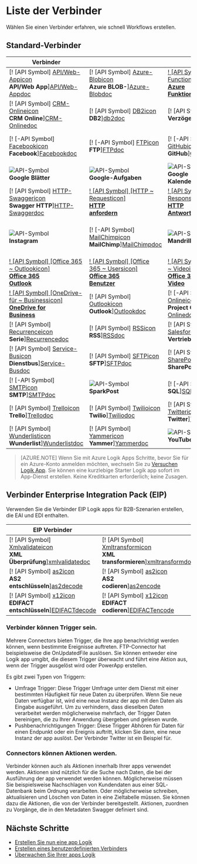 <properties
    pageTitle="Liste der Microsoft-verwaltete Verbindern zur Verwendung in Microsoft Azure Logik apps | Microsoft Azure-App-Verwaltungsdienst | Microsoft Azure"
    description="Erhalten Sie eine vollständige Liste der Microsoft-verwaltete Connectors, die Sie verwenden können, um Logik apps in Azure-App-Verwaltungsdienst erstellen"
    services="logic-apps"
    documentationCenter=""
    authors="MSFTMAN"
    manager="erikre"
    editor=""
    tags="connectors"/>

<tags
    ms.service="logic-apps"
    ms.workload="integration"
    ms.tgt_pltfrm="na"
    ms.devlang="na"
    ms.topic="get-started-article"
    ms.date="09/20/2016"
    ms.author="deonhe"/>

# <a name="list-of-connectors"></a>Liste der Verbinder

Wählen Sie einen Verbinder erfahren, wie schnell Workflows erstellen.

## <a name="standard-connectors"></a>Standard-Verbinder

|Verbinder||||
|-----------|-----------|-----------|-----------|
|[! [API Symbol] [API/Web-Appicon] <br/> **API/Web App**][API/Web-Appdoc]|[! [API Symbol] [Azure-Blobicon] <br/> **Azure BLOB-**][Azure-Blobdoc]|[! [API Symbol] [Azure ~ Functionsicon] <br/> **Azure<br/>Funktionen**][Azure~Functionsdoc]|[! [API Symbol] [Boxicon] <br/>**Box**][Boxdoc]|
|[! [API Symbol] [CRM-Onlineicon] <br/> **CRM Online**][CRM-Onlinedoc]|[! [API Symbol] [DB2icon] <br/>**DB2**][db2doc]|[! [API Symbol] [Delayicon] <br/> **Verzögerung**][Delaydoc]|[! [API Symbol] [Dropboxicon] <br/> **Dropbox**][Dropboxdoc]|
|[! [-API Symbol] [Facebookicon] <br/> **Facebook**][Facebookdoc]|[! [-API Symbol] [FTPicon] <br/>**FTP**][FTPdoc]|[! [-API Symbol] [GitHubicon] <br/> **GitHub**][GitHubdoc]|[! [API Symbol] [Google-Driveicon] <br/> **Google Drive**][Google-Drivedoc]|
|![API-Symbol][Google-Sheetsicon]<br/>**Google Blätter**|![API-Symbol][Google-Tasksicon]<br/>**Google-Aufgaben**|![API-Symbol][Google~Calendaricon]<br/>**Google<br/>Kalender**|[! [API Symbol] [HTTPicon] <br/>**HTTP**][HTTPdoc]|
|[! [API Symbol] [HTTP-Swaggericon] <br/> **Swagger HTTP**][HTTP-Swaggerdoc]|[! [API Symbol] [HTTP ~ Requesticon] <br/> **HTTP<br/>anfordern**][HTTP~Requestdoc]|[! [API Symbol] [HTTP ~ Responseicon] <br/> **HTTP<br/>Antwort**][HTTP~Responsedoc]|[! [-API Symbol] [Informixicon] <br/> **Informix**][informixdoc]|
|![API-Symbol][Instagramicon]<br/>**Instagram**|[! [-API Symbol] [MailChimpicon] <br/> **MailChimp**][MailChimpdoc]|![API-Symbol][Mandrillicon]<br/>**Mandrill**|[! [API Symbol] [Geschachtelt ~ Logik-Appicon] <br/> **Geschachtelt<br/>Logik App**][Nested~Logic-Appdoc]|
|[! [API Symbol] [Office 365 ~ Outlookicon] <br/> **Office 365<br/>Outlook**][Office-365~Outlookdoc]|[! [API Symbol] [Office 365 ~ Usersicon] <br/> **Office 365<br/>Benutzer**][Office-365~Usersdoc]|[! [API Symbol] [Office 365 ~ Videoicon] <br/> **Office 365<br/>Video**][Office-365~Videodoc]|[! [API Symbol] [OneDriveicon] <br/> **OneDrive**][OneDrivedoc]|
|[! [API Symbol] [OneDrive-für ~ Businessicon] <br/> **OneDrive for<br/>Business**][OneDrive-for~Businessdoc]|[! [API Symbol] [Outlookicon] <br/> **Outlook**][Outlookdoc]|[! [-API Symbol] [Project-Onlineicon] <br/> **Project Online**][Project-Onlinedoc]|[! [API Symbol] [Queryicon] <br/> **Abfrage**][Querydoc]|
|[! [API Symbol] [Recurrenceicon] <br/> **Serie**][Recurrencedoc]|[! [API Symbol] [RSSicon] <br/>**RSS**][RSSdoc]|[! [API Symbol] [Salesforceicon] <br/> **Vertrieb**][Salesforcedoc]|[! [API Symbol] [SendGridicon] <br/> **SendGrid**][SendGriddoc]|
|[! [API Symbol] [Service-Busicon] <br/> **Dienstbus**][Service-Busdoc]|[! [API Symbol] [SFTPicon] <br/>**SFTP**][SFTPdoc]|[! [API Symbol] [SharePointicon] <br/> **SharePoint**][SharePointdoc]|[! [API Symbol] [Slackicon] <br/> **Pufferzeit**][Slackdoc]|
|[! [-API Symbol] [SMTPicon] <br/>**SMTP**][SMTPdoc]|![API-Symbol][SparkPosticon]<br/>**SparkPost**|[! [-API Symbol] [SQLicon] <br/>**SQL**][SQLdoc]|[! [API Symbol] [Translatoricon] <br/> **Translator**][Translatordoc]|
|[! [API Symbol] [Trelloicon] <br/> **Trello**][Trellodoc]|[! [API Symbol] [Twilioicon] <br/> **Twilio**][Twiliodoc]|[! [API Symbol] [Twittericon] <br/> **Twitter**][Twitterdoc]|[! [-API Symbol] [Webhookicon] <br/> **Webhook**][Webhookdoc]|
|[! [API Symbol] [Wunderlisticon] <br/> **Wunderlist**][Wunderlistdoc]|[! [API Symbol] [Yammericon] <br/> **Yammer**][Yammerdoc]|![API-Symbol][YouTubeicon]<br/>**YouTube**||

> [AZURE.NOTE] Wenn Sie mit Azure Logik Apps Schritte, bevor Sie für ein Azure-Konto anmelden möchten, wechseln Sie zu [Versuchen Logik App](https://tryappservice.azure.com/?appservice=logic). Sie können eine kurzlebige Starter Logik app sofort im App-Dienst erstellen. Keine Kreditkarten erforderlich; keine Zusagen.

## <a name="enterprise-integration-pack-eip-connectors"></a>Verbinder Enterprise Integration Pack (EIP)
Verwenden Sie die Verbinder EIP Logik apps für B2B-Szenarien erstellen, die EAI und EDI enthalten.  
 
|EIP Verbinder ||||
|-----------|-----------|-----------|-----------|
|[! [API Symbol] [Xmlvalidateicon] <br/> **XML <br/>Überprüfung**][xmlvalidatedoc]|[! [API Symbol] [Xmltransformicon] <br/> **XML<br/> transformieren**][xmltransformdoc]|[! [API Symbol] [Flatfileicon] <br/> **Flatfile</br>codieren**][flatfiledoc]|[! [-API Symbol] [Flatfiledecodeicon] <br/> **Flatfile</br>entschlüsseln**][flatfiledecodedoc]|
|[! [API Symbol] [as2icon] <br/> **AS2</br>entschlüsseln**][as2decode]|[! [API Symbol] [as2icon] <br/> **AS2</br>codieren**][as2encode]|[! [API Symbol] [x12icon] <br/> **X12</br>entschlüsseln**][x12decode]|[! [API Symbol] [x12icon] <br/> **X12</br>codieren**][x12encode]|
|[! [API Symbol] [x12icon] <br/> **EDIFACT</br>entschlüsseln**][EDIFACTdecode]|[! [API Symbol] [x12icon] <br/> **EDIFACT</br>codieren**][EDIFACTencode]||||

<!-- TODO: Add Functions, App Service, and Nested Workflow Icons -->
### <a name="connectors-can-be-triggers"></a>Verbinder können Trigger sein.
Mehrere Connectors bieten Trigger, die Ihre app benachrichtigt werden können, wenn bestimmte Ereignisse auftreten. FTP-Connector hat beispielsweise die OnUpdatedFile auslösen. Sie können entweder eine Logik app umgibt, die diesem Trigger überwacht und führt eine Aktion aus, wenn der Trigger ausgelöst wird oder PowerApp erstellen.

Es gibt zwei Typen von Triggern:  

* Umfrage Trigger: Diese Trigger Umfrage unter dem Dienst mit einer bestimmten Häufigkeit für neue Daten zu überprüfen. Wenn Sie neue Daten verfügbar ist, wird eine neue Instanz der app mit den Daten als Eingabe ausgeführt. Um zu verhindern, dass dieselben Daten verarbeitet werden möglicherweise mehrfach, der Trigger Daten bereinigen, die zu Ihrer Anwendung übergeben und gelesen wurde.
* Pushbenachrichtigungen Trigger: Diese Trigger Abhören für Daten für einen Endpunkt oder ein Ereignis auftritt, klicken Sie dann, eine neue Instanz der app auslöst. Der Verbinder Twitter ist ein Beispiel für.

### <a name="connectors-can-be-actions"></a>Connectors können Aktionen werden.
Verbinder können auch als Aktionen innerhalb Ihrer apps verwendet werden. Aktionen sind nützlich für die Suche nach Daten, die bei der Ausführung der app verwendet werden können. Möglicherweise müssen Sie beispielsweise Nachschlagen von Kundendaten aus einer SQL­Datenbank beim Ordnung verarbeiten. Oder möglicherweise schreiben, aktualisieren und Löschen von Daten in eine Zieltabelle müssen. Sie können dazu die Aktionen, die von der Verbinder bereitgestellt. Aktionen, zuordnen zu Vorgänge, die in den Metadaten Swagger definiert sind.

## <a name="next-steps"></a>Nächste Schritte

- [Erstellen Sie nun eine app Logik](../app-service-logic/app-service-logic-create-a-logic-app.md)  
- [Erstellen eines benutzerdefinierten Verbinders](../app-service-logic/app-service-logic-create-api-app.md)
- [Überwachen Sie Ihrer apps Logik](../app-service-logic/app-service-logic-monitor-your-logic-apps.md)

<!--Connectors Documentation-->
[azure-blobdoc]: ./connectors-create-api-azureblobstorage.md "Verbinden Sie mit Azure Blob-Dateien in Ihrem Blob-Container verwalten."
[boxDoc]: ./connectors-create-api-box.md "Stellt eine Verbindung mit dem Feld und können hochladen, abrufen, löschen, Liste und weitere Dateiaufgaben."
[crm-onlinedoc]: ./connectors-create-api-crmonline.md "Verbinden Sie mit Dynamics CRM Online, und führen Sie weitere mit Ihren Daten CRM Online."
[db2doc]: ./connectors-create-api-db2.md "Verbinden Sie mit IBM DB2 in der Cloud oder lokal in einer Zeile zu aktualisieren, und erhalten Sie eine Tabelle und vieles mehr."
[dropboxdoc]: ./connectors-create-api-dropbox.md "Verbinden mit Dropbox und bekomme, löschen, Liste und weitere Dateiaufgaben."
[facebookdoc]: ./connectors-create-api-facebook.md "Verbinden Sie mit Facebook veröffentlichen auf einer Zeitachse, erhalten eine Seite-Feeds und vieles mehr."
[ftpdoc]: ./connectors-create-api-ftp.md "Stellt eine Verbindung mit einem FTP / FTPS Server, und führen Sie unterschiedliche FTP-Aufgaben, einschließlich hochladen, wiedergegeben, Löschen von Dateien und vieles mehr."
[google-drivedoc]: ./connectors-create-api-googledrive.md "Verbinden mit GoogleDrive von und interagieren mit Ihren Daten."
[informixdoc]: ./connectors-create-api-informix.md "Verbinden Sie mit Informix in der Cloud oder lokalen zum Lesen einer Zeile, Listen, Tabellen und mehr."
[translatordoc]: ./connectors-create-api-microsofttranslator.md
[office-365~outlookdoc]: ./connectors-create-api-office365-outlook.md "Die Office 365-Connector können senden und Empfangen von e-Mails, Verwalten Ihres Kalenders und Verwalten Ihrer Kontakte mit Ihrem Office 365-Konto."
[office-365~usersdoc]: ./connectors-create-api-office365-users.md
[office-365~videodoc]: ./connectors-create-api-office365-video.md
[onedrivedoc]: ./connectors-create-api-onedrive.md "Herstellen der Verbindung zu Ihrer persönlichen Microsoft OneDrive und hochladen, löschen, Listendateien und mehr."
[onedrive-for~businessdoc]: ./connectors-create-api-onedriveforbusiness.md "Herstellen der Verbindung für Ihr Geschäft Microsoft OneDrive und hochlädt, löscht, Ihre Dateien sowie weitere Listen."
[outlookdoc]: ./connectors-create-api-outlook.md "Eine Verbindung mit Ihrem Outlook-Postfach, und Zugriff auf Ihre e-Mails und vieles mehr."
[project-onlinedoc]: ./connectors-create-api-projectonline.md "Herstellen der Verbindung zu Microsoft Project Online."
[rssdoc]: ./connectors-create-api-rss.md "RSS-Verbinder kann die Benutzer veröffentlichen und Stare Elemente abzurufen. Sie können auch Benutzer Vorgänge ausgelöst, wenn ein neues Element in den Feed veröffentlicht wird."
[salesforcedoc]: ./connectors-create-api-salesforce.md "Verbinden mit Ihrem Konto Vertrieb und Verwalten von Konten, Leads, Verkaufschancen und mehr."
[sendgriddoc]: ./connectors-create-api-sendgrid.md "Herstellen der Verbindung zu Microsoft Project Online."
[service-busdoc]: ./connectors-create-api-servicebus.md "Können Nachrichten aus Bus Servicewarteschlangen und Themen Nachrichten senden und Empfangen von Bus Servicewarteschlangen und Abonnements."
[sharepointdoc]: ./connectors-create-api-sharepointonline.md "Eine Verbindung mit SharePoint Online zum Verwalten von Dokumenten und Listenelementen."
[slackdoc]: ./connectors-create-api-slack.md "Verbinden mit Pufferzeit und Nachrichten an Pufferzeit Kanäle senden."
[sftpdoc]: ./connectors-create-api-sftp.md "Stellt eine Verbindung mit SFTP und können hochladen, abrufen, Löschen von Dateien und vieles mehr."
[githubdoc]: ./connectors-create-api-github.md "Eine Verbindung mit GitHub und Nachverfolgen von Problemen."
[mailchimpdoc]: ./connectors-create-api-mailchimp.md "Senden Sie bessere E-Mail."
[smtpdoc]: ./connectors-create-api-smtp.md "Stellt eine Verbindung mit einem SMTP-Server und Senden von e-Mails mit Anlagen können."
[sqldoc]: ./connectors-create-api-sqlazure.md "Stellt eine Verbindung mit SQL Azure-Datenbank. Sie können erstellen, aktualisieren, abrufen und löschen Sie die Einträge in der Tabelle eine SQL-Datenbank."
[trellodoc]: ./connectors-create-api-trello.md "Trello Möglichkeit der kostenlosen, flexible und visuellen nichts mit jedem organisieren."
[twiliodoc]: ./connectors-create-api-twilio.md "Stellt eine Verbindung mit Twilio und können senden und erhalten Nachrichten, verfügbare Nummern, Verwalten von eingehenden Telefonnummern und mehr erhalten."
[twitterdoc]: ./connectors-create-api-twitter.md "Eine Verbindung mit Twitter Get Zeitachsen, Beitrag Tweets und vieles mehr."
[wunderlistdoc]: ./connectors-create-api-wunderlist.md "Behalten Sie den synchron."
[yammerdoc]: ./connectors-create-api-yammer.md "Herstellen der Verbindung in Yammer Posten Nachrichten und Abrufen neuer Nachrichten."
[as2doc]: ../app-service-logic/app-service-logic-enterprise-integration-as2.md "Informationen Sie zu Enterprise-Integration AS2."
[x12doc]: ../app-service-logic/app-service-logic-enterprise-integration-x12.md "Erfahren Sie mehr über Enterprise-Integration X12"
[flatfiledoc]: ../app-service-logic/app-service-logic-enterprise-integration-flatfile.md "Informationen Sie zu Enterprise-Integration Flatfile."
[flatfiledecodedoc]: ../app-service-logic/app-service-logic-enterprise-integration-flatfile.md "Informationen Sie zu Enterprise-Integration Flatfile."
[xmlvalidatedoc]: ../app-service-logic/app-service-logic-enterprise-integration-xml-validation.md "Informationen Sie zu Enterprise-Integration XML-Überprüfung."
[xmltransformdoc]: ../app-service-logic/app-service-logic-enterprise-integration-transform.md "Informationen Sie zu Enterprise-Integration können."
[as2decode]: ..//app-service-logic/app-service-logic-enterprise-integration-as2-decode.md "Erfahren Sie mehr über AS2 entschlüsseln Enterprise-integration"
[as2encode]: ..//app-service-logic/app-service-logic-enterprise-integration-as2-encode.md "Erfahren Sie mehr über AS2 codieren Enterprise-integration"
[X12decode]: ..//app-service-logic/app-service-logic-enterprise-integration-X12-decode.md "Erfahren Sie mehr über Enterprise-Integration X12 entschlüsseln"
[X12encode]: ..//app-service-logic/app-service-logic-enterprise-integration-X12-encode.md "Erfahren Sie mehr über Enterprise-Integration X12 codieren"
[EDIFACTdecode]: ..//app-service-logic/app-service-logic-enterprise-integration-EDIFACT-decode.md "Erfahren Sie mehr über EDIFACT entschlüsseln Enterprise-integration"
[EDIFACTencode]: ..//app-service-logic/app-service-logic-enterprise-integration-EDIFACT-encode.md "Erfahren Sie mehr über EDIFACT codieren Enterprise-integration"
[httpdoc]: ./connectors-native-http.md "HTTP-Connector HTTP Anrufe tätigen."
[http~requestdoc]: ./connectors-native-reqres.md "Anforderung und Antwort Aktionen."
[http~responsedoc]: ./connectors-native-reqres.md "Anforderung und Antwort Aktionen."
[delaydoc]: ./connectors-native-delay.md "Lernen Sie die Verzögerungsaktion aus."
[http-swaggerdoc]: ./connectors-native-http-swagger.md "HTTP + Swagger Verbinder HTTP-Anrufe tätigen."
[querydoc]: ./connectors-native-query.md "Abfrage Aktion auswählen und Filtern Matrizen zurück."
[webhookdoc]: ./connectors-native-webhook.md "Webhook Aktion und der Trigger für Logik apps."
[azure~functionsdoc]: ../app-service-logic/app-service-logic-azure-functions.md "Integrieren von Logik apps mit Azure-Funktionen."
[api/web-appdoc]: ../app-service-logic/app-service-logic-custom-hosted-api.md "Integrieren von Logik apps mit App-Dienst-API Apps."
[nested~logic-appdoc]: ../app-service-logic/app-service-logic-http-endpoint.md "Integrieren Sie Logik apps mit einem geschachtelte Workflow an."
[recurrencedoc]:  ./connectors-native-recurrence.md "Serie Trigger für Logik apps."
[google-sheetsdoc]: ./connectors-create-api-googlesheet.md "Eine Verbindung mit Google Blätter und Blätter bearbeiten können."
[google-tasksdoc]: ./connectors-create-api-googletasks.md "Eine Verbindung mit Google Aufgaben und Aufgaben verwalten können."
[google~calendardoc]: ./connectors-create-api-googlecalendar.md "Google Calendar verbindet und Kalender verwalten können."
[instagramdoc]: ./connectors-create-api-instagram.md "Stellt eine Verbindung mit Instagram und können auslösen oder auf Ereignisse reagieren."
[mandrilldoc]: ./connectors-create-api-mandrill.md "Stellt eine Verbindung mit Mandrill und für die Kommunikation verwendet werden können."
[youtubedoc]: ./connectors-create-api-youtube.md "Herstellen der Verbindung auf YouTube und Videos und Kanäle interagieren können."
[sparkpostdoc]: ./connectors-create-api-sparkpost.md "Stellt eine Verbindung mit SparkPost und für die Kommunikation verwendet werden können."

<!--Icon references-->
[Azure-Blobicon]: ./media/apis-list/azureblob.png
[Azure~Functionsicon]: ./media/apis-list/function.png
[Boxicon]: ./media/apis-list/box.png
[CRM-Onlineicon]: ./media/apis-list/dynamicscrmonline.png
[DB2icon]: ./media/apis-list/db2.png
[Dropboxicon]: ./media/apis-list/dropbox.png
[Facebookicon]: ./media/apis-list/facebook.png
[FTPicon]: ./media/apis-list/ftp.png
[GitHubicon]: ./media/apis-list/github.png
[Google-Driveicon]: ./media/apis-list/googledrive.png
[Google~Calendaricon]: ./media/apis-list/googlecalendar.png
[Google-Tasksicon]: ./media/apis-list/googletasks.png
[Google-Sheetsicon]: ./media/apis-list/googlesheet.png
[HTTPicon]: ./media/apis-list/http.png
[HTTP~Requesticon]: ./media/apis-list/request.png
[HTTP~Responseicon]: ./media/apis-list/response.png
[Informixicon]: ./media/apis-list/informix.png
[MailChimpicon]: ./media/apis-list/mailchimp.png
[Translatoricon]: ./media/apis-list/microsofttranslator.png
[Office-365~Outlookicon]: ./media/apis-list/office365.png
[Office-365~Usersicon]: ./media/apis-list/office365.png
[Office-365~Videoicon]: ./media/apis-list/sharepointonline.png
[OneDriveicon]: ./media/apis-list/onedrive.png
[OneDrive-for~Businessicon]: ./media/apis-list/onedriveforbusiness.png
[Outlookicon]: ./media/apis-list/outlook.png
[Project-Onlineicon]: ./media/apis-list/projectonline.png
[RSSicon]: ./media/apis-list/rss.png
[Salesforceicon]: ./media/apis-list/salesforce.png
[SendGridicon]: ./media/apis-list/sendgrid.png
[Service-Busicon]: ./media/apis-list/servicebus.png
[SFTPicon]: ./media/apis-list/sftp.png
[SharePointicon]: ./media/apis-list/sharepointonline.png
[Slackicon]: ./media/apis-list/slack.png
[SMTPicon]: ./media/apis-list/smtp.png
[SQLicon]: ./media/apis-list/sql.png
[Trelloicon]: ./media/apis-list/trello.png
[Twilioicon]: ./media/apis-list/twilio.png
[Twittericon]: ./media/apis-list/twitter.png
[Wunderlisticon]: ./media/apis-list/wunderlist.png
[Yammericon]: ./media/apis-list/yammer.png
[Mandrillicon]: ./media/apis-list/mandrill.png
[SparkPosticon]: ./media/apis-list/sparkpost.png
[Instagramicon]: ./media/apis-list/instagram.png
[YouTubeicon]: ./media/apis-list/youtube.png
[Delayicon]: ./media/apis-list/delay.png
[HTTP-Swaggericon]: ./media/apis-list/http_swagger.png
[Queryicon]: ./media/apis-list/query.png
[Webhookicon]: ./media/apis-list/webhook.png
[API/Web-Appicon]: ./media/apis-list/api.png
[Nested~Logic-Appicon]: ./media/apis-list/workflow.png
[Recurrenceicon]: ./media/apis-list/recurrence.png

<!-- EIP Icons -->
[as2icon]: ./media/apis-list/as2new.png
[x12icon]: ./media/apis-list/x12new.png
[flatfileicon]: ./media/apis-list/flatfileencoding.png
[flatfiledecodeicon]: ./media/apis-list/flatfiledecoding.png
[xmlvalidateicon]: ./media/apis-list/xmlvalidation.png
[xmltransformicon]: ./media/apis-list/xsltransform.png

